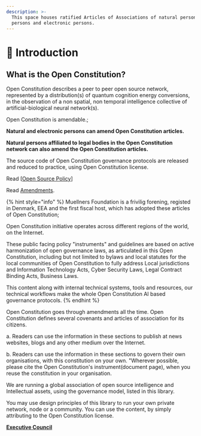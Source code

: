 ```yaml
---
description: >-
  This space houses ratified Articles of Associations of natural persons, legal
  persons and electronic persons.
---
```


# 🎵 Introduction

## What is the Open Constitution?

Open Constitution describes a peer to peer open source network, represented by a distribution(s) of quantum cognition energy conversions, in the observation of a non spatial, non temporal intelligence collective of artificial-biological neural network(s).

Open Constitution is amendable.;

**Natural and electronic persons can amend Open Constitution articles.**

**Natural persons affiliated to legal bodies in the Open Constitution network can also amend the Open Constitution articles.**

The source code of Open Constitution governance protocols are released and reduced to practice, using Open Constitution license.

Read \[[Open Source Policy](open-source-policies/open-source-usage-and-delivery-policies.md)]

Read [Amendments](readme/amendments.md).

{% hint style="info" %}
Muellners Foundation is a frivilig forening, registed in Denmark, EEA and the first fiscal host, which has adopted these articles of Open Constitution;

Open Constitution initiative operates across different regions of the world, on the Internet.

These public facing policy "instruments" and guidelines are based on active harmonization of open governance laws, as articulated in this Open Constitution, including but not limited to bylaws and local statutes for the local communities of Open Constitution to fully address Local jurisdictions and Information Technology Acts, Cyber Security Laws, Legal Contract Binding Acts, Business Laws.

This content along with internal technical systems, tools and resources, our technical workflows make the whole Open Constitution AI based governance protocols.
{% endhint %}

Open Constitution goes through amendments all the time. Open Constitution defines several covenants and articles of association for its citizens.&#x20;

a. Readers can use the information in these sections to publish at news websites, blogs and any other medium over the Internet.

b. Readers can use the information in these sections to govern their own organisations, with this constitution on your own. "Wherever possible, please cite the Open Constitution's instrument(document page), when you reuse the constitution in your organisation.&#x20;

We are running a global association of open source intelligence and Intellectual assets, using the governance model, listed in this library.

You may use design principles of this library to run your own private network, node or a community. You can use the content, by simply attributing to the Open Constitution license.

[**Executive Council**](foundation/executive-council.md)
